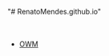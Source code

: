 "# RenatoMendes.github.io" <br/><br/><br/>
<nav>
  <ul>
    <li><a href="https://github.com/RenatoMendes/RenatoMendes.github.io/tree/master/OWM">OWM</a></li>
  </ul>
</nav>
